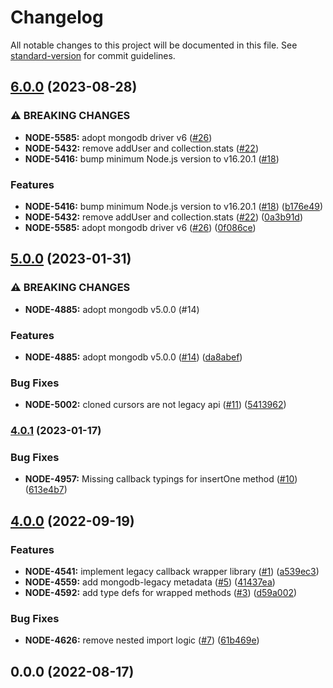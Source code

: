# Changelog

All notable changes to this project will be documented in this file. See [standard-version](https://github.com/conventional-changelog/standard-version) for commit guidelines.

## [6.0.0](https://github.com/mongodb-js/nodejs-mongodb-legacy/compare/v5.0.0...v6.0.0) (2023-08-28)


### ⚠ BREAKING CHANGES

* **NODE-5585:** adopt mongodb driver v6 ([#26](https://github.com/mongodb-js/nodejs-mongodb-legacy/issues/26))
* **NODE-5432:** remove addUser and collection.stats ([#22](https://github.com/mongodb-js/nodejs-mongodb-legacy/issues/22))
* **NODE-5416:** bump minimum Node.js version to v16.20.1 ([#18](https://github.com/mongodb-js/nodejs-mongodb-legacy/issues/18))

### Features

* **NODE-5416:** bump minimum Node.js version to v16.20.1 ([#18](https://github.com/mongodb-js/nodejs-mongodb-legacy/issues/18)) ([b176e49](https://github.com/mongodb-js/nodejs-mongodb-legacy/commit/b176e49af493dc9365842dceba9d7ad6b21b6499))
* **NODE-5432:** remove addUser and collection.stats ([#22](https://github.com/mongodb-js/nodejs-mongodb-legacy/issues/22)) ([0a3b91d](https://github.com/mongodb-js/nodejs-mongodb-legacy/commit/0a3b91ddcd0fbc52dc837a445a6d26fedbff49df))
* **NODE-5585:** adopt mongodb driver v6 ([#26](https://github.com/mongodb-js/nodejs-mongodb-legacy/issues/26)) ([0f086ce](https://github.com/mongodb-js/nodejs-mongodb-legacy/commit/0f086ce23d96fe8901556bf61b239a2074de821a))

## [5.0.0](https://github.com/mongodb-js/nodejs-mongodb-legacy/compare/v4.0.1...v5.0.0) (2023-01-31)


### ⚠ BREAKING CHANGES

* **NODE-4885:** adopt mongodb v5.0.0 (#14)

### Features

* **NODE-4885:** adopt mongodb v5.0.0 ([#14](https://github.com/mongodb-js/nodejs-mongodb-legacy/issues/14)) ([da8abef](https://github.com/mongodb-js/nodejs-mongodb-legacy/commit/da8abefa1f4cc193b939529495fdbc195413958a))


### Bug Fixes

* **NODE-5002:** cloned cursors are not legacy api ([#11](https://github.com/mongodb-js/nodejs-mongodb-legacy/issues/11)) ([5413962](https://github.com/mongodb-js/nodejs-mongodb-legacy/commit/5413962f0b38cee6331ce74ce7b7a24c0894683a))

### [4.0.1](https://github.com/mongodb-js/nodejs-mongodb-legacy/compare/v4.0.0...v4.0.1) (2023-01-17)


### Bug Fixes

* **NODE-4957:** Missing callback typings for insertOne method ([#10](https://github.com/mongodb-js/nodejs-mongodb-legacy/issues/10)) ([613e4b7](https://github.com/mongodb-js/nodejs-mongodb-legacy/commit/613e4b7ec704395478eb2af29b36e982035d154e))

## [4.0.0](https://github.com/mongodb-js/nodejs-mongodb-legacy/compare/v0.0.0...v4.0.0) (2022-09-19)


### Features

* **NODE-4541:** implement legacy callback wrapper library ([#1](https://github.com/mongodb-js/nodejs-mongodb-legacy/issues/1)) ([a539ec3](https://github.com/mongodb-js/nodejs-mongodb-legacy/commit/a539ec36d40159b793e3c5d284abd65303910832))
* **NODE-4559:** add mongodb-legacy metadata ([#5](https://github.com/mongodb-js/nodejs-mongodb-legacy/issues/5)) ([41437ea](https://github.com/mongodb-js/nodejs-mongodb-legacy/commit/41437eae17870179adc311c499648cf4bef023c3))
* **NODE-4592:** add type defs for wrapped methods ([#3](https://github.com/mongodb-js/nodejs-mongodb-legacy/issues/3)) ([d59a002](https://github.com/mongodb-js/nodejs-mongodb-legacy/commit/d59a002ee7e1ad90eaed8458bec0fe5a01c0e5f4))


### Bug Fixes

* **NODE-4626:** remove nested import logic ([#7](https://github.com/mongodb-js/nodejs-mongodb-legacy/issues/7)) ([61b469e](https://github.com/mongodb-js/nodejs-mongodb-legacy/commit/61b469ea011a7384c71a22bb0fc92914299cf826))

## 0.0.0 (2022-08-17)
